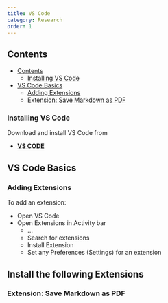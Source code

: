```yaml
---
title: VS Code
category: Research
order: 1
---
```


## Contents
- [Contents](#contents)
  - [Installing VS Code](#installing-vs-code)
- [VS Code Basics](#vs-code-basics)
  - [Adding Extensions](#adding-extensions)
  - [Extension: Save Markdown as PDF](#extension-save-markdown-as-pdf)

### Installing VS Code
Download and install VS Code from
- **[VS CODE](https://code.visualstudio.com)**

## VS Code Basics


### Adding Extensions
To add an extension:
- Open VS Code
- Open Extensions in Activity bar
  - ...
  - Search for extensions
  - Install Extension
  - Set any Preferences (Settings) for an extension

Install the following Extensions
- 



### Extension: Save Markdown as PDF


